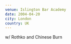 ```yaml
---
venue: Islington Bar Academy
date: 2004-04-20
city: London
country: UK
---
```


w/ Rothko and Chinese Burn